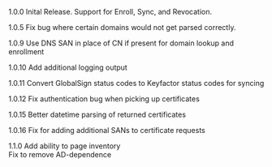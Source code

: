 1.0.0
Inital Release.  Support for Enroll, Sync, and Revocation. 

1.0.5
Fix bug where certain domains would not get parsed correctly.

1.0.9
Use DNS SAN in place of CN if present for domain lookup and enrollment

1.0.10
Add additional logging output

1.0.11
Convert GlobalSign status codes to Keyfactor status codes for syncing

1.0.12
Fix authentication bug when picking up certificates

1.0.15
Better datetime parsing of returned certificates

1.0.16
Fix for adding additional SANs to certificate requests

1.1.0
Add ability to page inventory  
Fix to remove AD-dependence